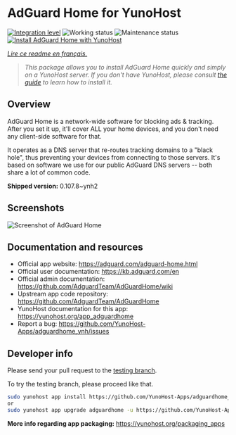 <!--
N.B.: This README was automatically generated by https://github.com/YunoHost/apps/tree/master/tools/README-generator
It shall NOT be edited by hand.
-->

# AdGuard Home for YunoHost

[![Integration level](https://dash.yunohost.org/integration/adguardhome.svg)](https://dash.yunohost.org/appci/app/adguardhome) ![Working status](https://ci-apps.yunohost.org/ci/badges/adguardhome.status.svg) ![Maintenance status](https://ci-apps.yunohost.org/ci/badges/adguardhome.maintain.svg)  
[![Install AdGuard Home with YunoHost](https://install-app.yunohost.org/install-with-yunohost.svg)](https://install-app.yunohost.org/?app=adguardhome)

*[Lire ce readme en français.](./README_fr.md)*

> *This package allows you to install AdGuard Home quickly and simply on a YunoHost server.
If you don't have YunoHost, please consult [the guide](https://yunohost.org/#/install) to learn how to install it.*

## Overview

AdGuard Home is a network-wide software for blocking ads & tracking. After you set it up, it'll cover ALL your home devices, and you don't need any client-side software for that.

It operates as a DNS server that re-routes tracking domains to a "black hole", thus preventing your devices from connecting to those servers. It's based on software we use for our public AdGuard DNS servers -- both share a lot of common code.


**Shipped version:** 0.107.8~ynh2

## Screenshots

![Screenshot of AdGuard Home](./doc/screenshots/68747470733a2f2f63646e2e616467756172642e636f6d2f7075626c69632f416467756172642f436f6d6d6f6e2f616467756172645f686f6d652e676966.gif)

## Documentation and resources

* Official app website: <https://adguard.com/adguard-home.html>
* Official user documentation: <https://kb.adguard.com/en>
* Official admin documentation: <https://github.com/AdguardTeam/AdGuardHome/wiki>
* Upstream app code repository: <https://github.com/AdguardTeam/AdGuardHome>
* YunoHost documentation for this app: <https://yunohost.org/app_adguardhome>
* Report a bug: <https://github.com/YunoHost-Apps/adguardhome_ynh/issues>

## Developer info

Please send your pull request to the [testing branch](https://github.com/YunoHost-Apps/adguardhome_ynh/tree/testing).

To try the testing branch, please proceed like that.

``` bash
sudo yunohost app install https://github.com/YunoHost-Apps/adguardhome_ynh/tree/testing --debug
or
sudo yunohost app upgrade adguardhome -u https://github.com/YunoHost-Apps/adguardhome_ynh/tree/testing --debug
```

**More info regarding app packaging:** <https://yunohost.org/packaging_apps>

